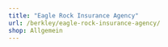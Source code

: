 ```yaml
---
title: "Eagle Rock Insurance Agency"
url: /berkley/eagle-rock-insurance-agency/
shop: Allgemein
---
```

